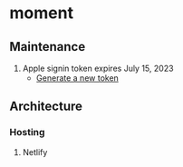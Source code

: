 # moment

## Maintenance

1. Apple signin token expires July 15, 2023
   - [Generate a new token](https://supabase.com/docs/guides/auth/social-login/auth-apple)

## Architecture

### Hosting

1. Netlify
